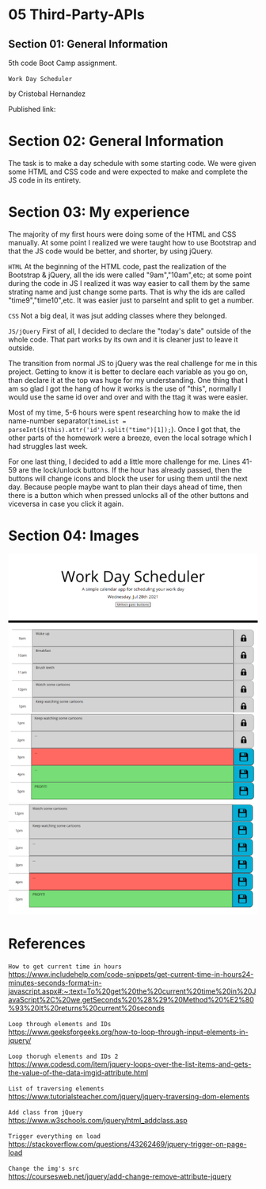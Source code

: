 # 05 Third-Party-APIs
## Section 01: General Information
5th code Boot Camp assignment.

`Work Day Scheduler`

by Cristobal Hernandez

Published link: 


# Section 02: General Information
The task is to make a day schedule with some starting code. We were given some HTML and CSS code and were expected to make and complete the JS code in its entirety. 

# Section 03: My experience
The majority of my first hours were doing some of the HTML and CSS manually. 
At some point I realized we were taught how to use Bootstrap and that the JS code would be better, and shorter, by using jQuery.

`HTML`
At the beginning of the HTML code, past the realization of the Bootstrap & jQuery, all the ids were called "9am","10am",etc; at some point during the code in JS I realized it was way easier to call them by the same strating name and just change some parts. That is why the ids are called "time9","time10",etc. It was easier just to parseInt and split to get a number.

`CSS`
Not a big deal, it was jsut adding classes where they belonged.

`JS/jQuery`
First of all, I decided to declare the "today's date" outside of the whole code. That part works by its own and it is cleaner just to leave it outside.

The transition from normal JS to jQuery was the real challenge for me in this project. Getting to know it is better to declare each variable as you go on, than declare it at the top was huge for my understanding. One thing that I am so glad I got the hang of how it works is the use of "this", normally I would use the same id over and over and with the ttag it was were easier.

Most of my time, 5-6 hours were spent researching how to make the id name-number separator(`timeList = parseInt($(this).attr('id').split("time")[1]);`). Once I got that, the other parts of the homework were a breeze, even the local sotrage which I had struggles last week.

For one last thing, I decided to add a little more challenge for me. Lines 41-59 are the lock/unlock buttons. If the hour has already passed, then the buttons will change icons and block the user for using them until the next day. Because people maybe want to plan their days ahead of time, then there is a button which when pressed unlocks all of the other buttons and viceversa in case you click it again.

# Section 04: Images
![First view ](./Assets/Final1Img.png)
![Second view](./Assets/Final2Img.png)
![Second view with the buttons unlocked](./Assets/Final3Img.png)

# References
`How to get current time in hours`
</br>
https://www.includehelp.com/code-snippets/get-current-time-in-hours24-minutes-seconds-format-in-javascript.aspx#:~:text=To%20get%20the%20current%20time%20in%20JavaScript%2C%20we,getSeconds%20%28%29%20Method%20%E2%80%93%20It%20returns%20current%20seconds

`Loop through elements and IDs`
</br>
https://www.geeksforgeeks.org/how-to-loop-through-input-elements-in-jquery/

`Loop thorugh elements and IDs 2`
</br>
https://www.codesd.com/item/jquery-loops-over-the-list-items-and-gets-the-value-of-the-data-imgid-attribute.html

`List of traversing elements`
</br>
https://www.tutorialsteacher.com/jquery/jquery-traversing-dom-elements


`Add class from jQuery`
</br>
https://www.w3schools.com/jquery/html_addclass.asp

`Trigger everything on load`
</br>
https://stackoverflow.com/questions/43262469/jquery-trigger-on-page-load

`Change the img's src`
</br>
https://coursesweb.net/jquery/add-change-remove-attribute-jquery

